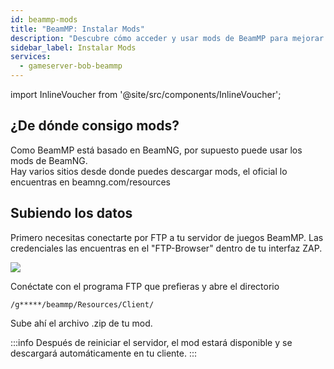 ```yaml
---
id: beammp-mods
title: "BeamMP: Instalar Mods"
description: "Descubre cómo acceder y usar mods de BeamMP para mejorar tu experiencia de juego con descargas automáticas → Aprende más ahora"
sidebar_label: Instalar Mods
services:
  - gameserver-bob-beammp
---
```


import InlineVoucher from '@site/src/components/InlineVoucher';

<InlineVoucher />

## ¿De dónde consigo mods?
Como BeamMP está basado en BeamNG, por supuesto puede usar los mods de BeamNG.  
Hay varios sitios desde donde puedes descargar mods, el oficial lo encuentras en beamng.com/resources

## Subiendo los datos
Primero necesitas conectarte por FTP a tu servidor de juegos BeamMP. Las credenciales las encuentras en el "FTP-Browser" dentro de tu interfaz ZAP.

![](https://screensaver01.zap-hosting.com/index.php/s/98Yz5M7K6YDP9Fd/preview)

Conéctate con el programa FTP que prefieras y abre el directorio

```
/g*****/beammp/Resources/Client/
```

Sube ahí el archivo .zip de tu mod.

:::info
Después de reiniciar el servidor, el mod estará disponible y se descargará automáticamente en tu cliente.
:::

<InlineVoucher />